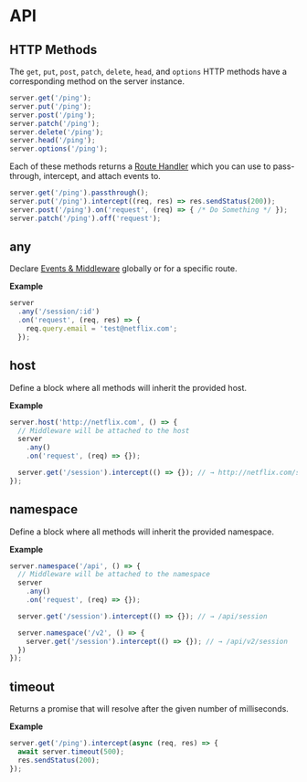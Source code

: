 # API

## HTTP Methods

The `get`, `put`, `post`, `patch`, `delete`, `head`, and `options` HTTP methods
have a corresponding method on the server instance.

```js
server.get('/ping');
server.put('/ping');
server.post('/ping');
server.patch('/ping');
server.delete('/ping');
server.head('/ping');
server.options('/ping');
```

Each of these methods returns a [Route Handler](server/route-handler.md) which
you can use to pass-through, intercept, and attach events to.

```js
server.get('/ping').passthrough();
server.put('/ping').intercept((req, res) => res.sendStatus(200));
server.post('/ping').on('request', (req) => { /* Do Something */ });
server.patch('/ping').off('request');
```

## any

Declare [Events & Middleware](server/events-and-middleware.md#middleware) globally
or for a specific route.

__Example__

```js
server
  .any('/session/:id')
  .on('request', (req, res) => {
    req.query.email = 'test@netflix.com';
  });
```

## host

Define a block where all methods will inherit the provided host.

__Example__

```js
server.host('http://netflix.com', () => {
  // Middleware will be attached to the host
  server
    .any()
    .on('request', (req) => {});

  server.get('/session').intercept(() => {}); // → http://netflix.com/session
});
```

## namespace

Define a block where all methods will inherit the provided namespace.

__Example__

```js
server.namespace('/api', () => {
  // Middleware will be attached to the namespace
  server
    .any()
    .on('request', (req) => {});

  server.get('/session').intercept(() => {}); // → /api/session

  server.namespace('/v2', () => {
    server.get('/session').intercept(() => {}); // → /api/v2/session
  })
});
```

## timeout

Returns a promise that will resolve after the given number of milliseconds.

__Example__

```js
server.get('/ping').intercept(async (req, res) => {
  await server.timeout(500);
  res.sendStatus(200);
});
```
